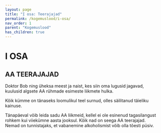 ```yaml
---
layout: page
title: "I osa: Teerajajad"
permalink: /kogemuslood/i-osa/
nav_order: 1
parent: "Kogemuslood"
has_children: true
---
```


# I OSA

## AA TEERAJAJAD

Doktor Bob ning üheksa meest ja naist, kes siin oma lugusid jagavad, kuulusid algsete AA rühmade esimeste liikmete hulka.

Kõik kümme on tänaseks loomulikul teel surnud, olles säilitanud täieliku kainuse.

Tänapäeval võib leida sadu AA liikmeid, kellel ei ole esinenud tagasilangust rohkem kui viiekümne aasta jooksul. Kõik nad on seega AA teerajajad. Nemad on tunnistajaks, et vabanemine alkoholismist võib olla tõesti püsiv.
